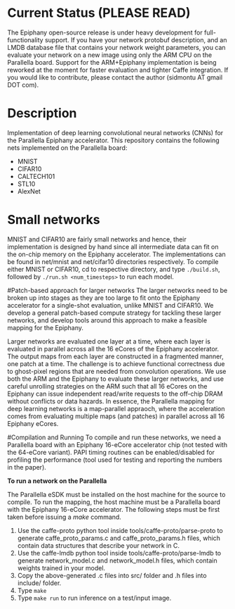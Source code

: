 # Current Status (PLEASE READ)
The Epiphany open-source release is under heavy development for full-functionality support. If you have your network protobuf description, and an LMDB database file that contains your network weight parameters, you can evaluate your network on a new image using only the ARM CPU on the Parallella board. Support for the ARM+Epiphany implementation is being reworked at the moment for faster evaluation and tighter Caffe integration. If you would like to contribute, please contact the author (sidmontu AT gmail DOT com).

# Description
Implementation of deep learning convolutional neural networks (CNNs) for the Parallella Epiphany accelerator. This repository contains the following nets implemented on the Parallella board:

- MNIST
- CIFAR10
- CALTECH101
- STL10
- AlexNet

# Small networks
MNIST and CIFAR10 are fairly small networks and hence, their implementation is designed by hand since all intermediate data can fit on the on-chip memory on the Epiphany accelerator. The implementations can be found in net/mnist and net/cifar10 directories respectively. To compile either MNIST or CIFAR10, cd to respective directory, and type `./build.sh`, followed by `./run.sh <num_timesteps>` to run each model.

#Patch-based approach for larger networks
The larger networks need to be broken up into stages as they are too large to fit onto the Epiphany accelerator for a single-shot evaluation, unlike MNIST and CIFAR10. We develop a general patch-based compute strategy for tackling these larger networks, and develop tools around this approach to make a feasible mapping for the Epiphany.

Larger networks are evaluated one layer at a time, where each layer is evaluated in parallel across all the 16 eCores of the Epiphany accelerator. The output maps from each layer are constructed in a fragmented manner, one patch at a time. The challenge is to achieve functional correctness due to ghost-pixel regions that are needed from convolution operations. We use both the ARM and the Epiphany to evaluate these larger networks, and use careful unrolling strategies on the ARM such that all 16 eCores on the Epiphany can issue independent read/write requests to the off-chip DRAM without conflicts or data hazards. In essence, the Parallella mapping for deep learning networks is a map-parallel appraoch, where the acceleration comes from evaluating multiple maps (and patches) in parallel across all 16 Epiphany eCores.

#Compilation and Running
To compile and run these networks, we need a Parallella board with an Epiphany 16-eCore accelerator chip (not tested with the 64-eCore variant). PAPI timing routines can be enabled/disabled for profiling the performance (tool used for testing and reporting the numbers in the paper).

**To run a network on the Parallella**

The Parallella eSDK must be installed on the host machine for the source to compile. To run the mapping, the host machine must be a Parallella board with the Epiphany 16-eCore accelerator. The following steps must be first taken before issuing a _make_ command.

1. Use the caffe-proto python tool inside tools/caffe-proto/parse-proto to generate caffe_proto_params.c and caffe_proto_params.h files, which contain data structures that describe your network in C.
2. Use the caffe-lmdb python tool inside tools/caffe-proto/parse-lmdb to generate network_model.c and network_model.h files, which contain weights trained in your model.
3. Copy the above-generated .c files into src/ folder and .h files into include/ folder.
4. Type `make`
5. Type `make run` to run inference on a test/input image.


